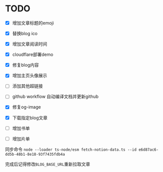 # TODO

* [x] 增加文章标题的emoji
* [x] 替换blog ico
* [x] 增加文章阅读时间
* [x] cloudflare部署demo
* [x] 修复blog内容
* [x] 增加主页头像展示
* [ ] 添加其他超链接
* [ ] github workflow 自动编译文档并更新github
* [x] 修复og-image
* [x] 下载指定blog文章
* [ ] 增加书单
* [ ] 增加片单


同步命令 `node --loader ts-node/esm fetch-notion-data.ts --id e6d87ac6-dd5b-48b1-8e18-93f7435fdb4a`

完成后记得修改`BLOG_BASE_URL`重新拉取文章

